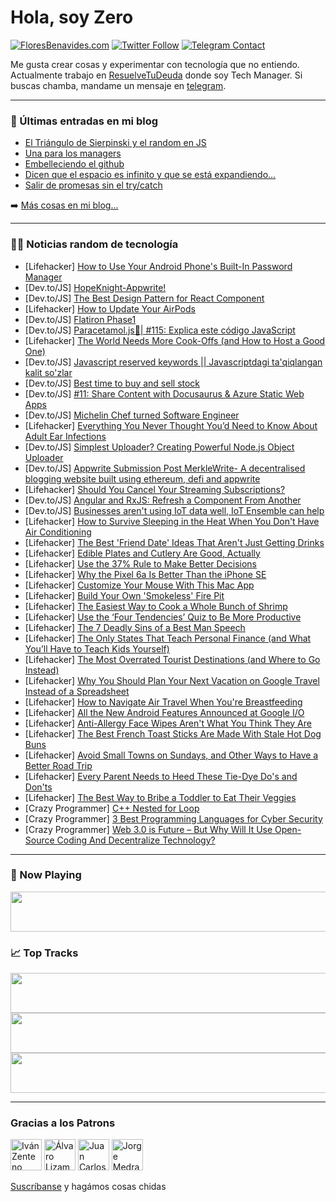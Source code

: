 # Hola, soy Zero

[![FloresBenavides.com](https://img.shields.io/website?down_message=oops&label=MiBlog&style=for-the-badge&up_message=online&url=https%3A%2F%2Ffloresbenavides.com)](https://floresbenavides.com) [![Twitter Follow](https://img.shields.io/twitter/follow/ZeroDragon?color=%231DA1F2&label=Follow&logo=twitter&logoColor=ffffff&style=for-the-badge)](https://twitter.com/zerodragon) [![Telegram Contact](https://img.shields.io/badge/escr%C3%ADbeme-ZeroDragon-%2326A5E4?style=for-the-badge&logo=telegram)](https://t.me/zerodragon)

Me gusta crear cosas y experimentar con tecnología que no entiendo.
Actualmente trabajo en [ResuelveTuDeuda](http://github.com/resuelve) donde soy Tech Manager.
Si buscas chamba, mandame un mensaje en [telegram](https://t.me/zerodragon).

---

### 📕 Últimas entradas en mi blog
<!-- BLOG-POST-LIST:START -->
- [El Triángulo de Sierpinski y el random en JS](https://floresbenavides.com/el-triangulo-de-sierpinski-y-el-random-en-js/)
- [Una para los managers](https://floresbenavides.com/una-para-los-managers/)
- [Embelleciendo el github](https://floresbenavides.com/embelleciendo-el-github/)
- [Dicen que el espacio es infinito y que se está expandiendo…](https://floresbenavides.com/dicen-que-el-espacio-es-infinito-y-que-se-esta-expandiendo/)
- [Salir de promesas sin el try/catch](https://floresbenavides.com/salir-de-promesas-sin-el-try-catch/)
<!-- BLOG-POST-LIST:END -->

➡️ [Más cosas en mi blog...](https://floresbenavides.com)

---

### 👨‍💻 Noticias random de tecnología
<!-- TECH-POSTS:START -->
- [Lifehacker] [How to Use Your Android Phone&#39;s Built-In Password Manager](https://lifehacker.com/how-to-use-your-android-phones-built-in-password-manage-1848918409)
- [Dev.to/JS] [HopeKnight-Appwrite!](https://dev.to/smartmind12/hopeknight-appwrite-5g5g)
- [Dev.to/JS] [The Best Design Pattern for React Component](https://dev.to/jurijs99/the-best-design-pattern-for-react-component-2i36)
- [Lifehacker] [How to Update Your AirPods](https://lifehacker.com/how-to-update-your-airpods-1848911869)
- [Dev.to/JS] [Flatiron Phase1](https://dev.to/yluo3421/flatiron-phase1-15pi)
- [Dev.to/JS] [Paracetamol.js💊| #115: Explica este código JavaScript](https://dev.to/duxtech/paracetamoljs-115-explica-este-codigo-javascript-34gj)
- [Lifehacker] [The World Needs More Cook-Offs &lpar;and How to Host a Good One&rpar;](https://lifehacker.com/the-world-needs-more-cook-offs-and-how-to-host-a-good-1848917757)
- [Dev.to/JS] [Javascript reserved keywords || Javascriptdagi ta&#39;qiqlangan kalit so&#39;zlar](https://dev.to/dawroun/javascript-reserved-keywords-javascriptdagi-taqiqlangan-kalit-sozlar-5136)
- [Dev.to/JS] [Best time to buy and sell stock](https://dev.to/juliansjy/best-time-to-buy-and-sell-stock-1mnh)
- [Dev.to/JS] [#11: Share Content with Docusaurus &amp; Azure Static Web Apps](https://dev.to/azure/11-share-content-with-docusaurus-azure-static-web-apps-30hc)
- [Dev.to/JS] [Michelin Chef turned Software Engineer](https://dev.to/fabiojonathanarifin/michelin-chef-turned-software-engineer-35i0)
- [Lifehacker] [Everything You Never Thought You’d Need to Know About Adult Ear Infections](https://lifehacker.com/everything-you-never-thought-you-d-need-to-know-about-a-1848917104)
- [Dev.to/JS] [Simplest Uploader? Creating Powerful Node.js Object Uploader](https://dev.to/ali_a_koye/simplest-uploader-creating-powerful-nodejs-object-uploader-359o)
- [Dev.to/JS] [Appwrite Submission Post MerkleWrite- A decentralised blogging website built using ethereum, defi and appwrite](https://dev.to/mbcse/appwrite-submission-post-merklewrite-a-decentralised-blogging-website-built-using-ethereum-defi-and-appwrite-2)
- [Lifehacker] [Should You Cancel Your Streaming Subscriptions?](https://lifehacker.com/should-you-cancel-your-streaming-subscriptions-1848916913)
- [Dev.to/JS] [Angular and RxJS: Refresh a Component From Another](https://dev.to/stackblogger/angular-and-rxjs-refresh-a-component-from-another-33ko)
- [Dev.to/JS] [Businesses aren&#39;t using IoT data well, IoT Ensemble can help](https://dev.to/richkurtzman/businesses-arent-using-iot-data-well-iot-ensemble-can-help-10ee)
- [Lifehacker] [How to Survive Sleeping in the Heat When You Don&#39;t Have Air Conditioning](https://lifehacker.com/how-to-survive-sleeping-in-the-heat-when-you-dont-have-1848917337)
- [Lifehacker] [The Best &#39;Friend Date&#39; Ideas That Aren&#39;t Just Getting Drinks](https://lifehacker.com/the-best-friend-date-ideas-that-arent-just-getting-drin-1848917321)
- [Lifehacker] [Edible Plates and Cutlery Are Good, Actually](https://lifehacker.com/edible-plates-and-cutlery-are-good-actually-1848916166)
- [Lifehacker] [Use the 37% Rule to Make Better Decisions](https://lifehacker.com/use-the-37-rule-to-make-better-decisions-1848916008)
- [Lifehacker] [Why the Pixel 6a Is Better Than the iPhone SE](https://lifehacker.com/why-the-pixel-6a-is-better-than-the-iphone-se-1848916012)
- [Lifehacker] [Customize Your Mouse With This Mac App](https://lifehacker.com/customize-your-mouse-with-this-mac-app-1848904910)
- [Lifehacker] [Build Your Own &#39;Smokeless&#39; Fire Pit](https://lifehacker.com/build-your-own-smokeless-fire-pit-1848914910)
- [Lifehacker] [The Easiest Way to Cook a Whole Bunch of Shrimp](https://lifehacker.com/the-easiest-way-to-cook-a-whole-bunch-of-shrimp-1848913687)
- [Lifehacker] [Use the ‘Four Tendencies’ Quiz to Be More Productive](https://lifehacker.com/use-the-four-tendencies-quiz-to-be-more-productive-1848913191)
- [Lifehacker] [The 7 Deadly Sins of a Best Man Speech](https://lifehacker.com/the-7-deadly-sins-of-a-best-man-speech-1848913435)
- [Lifehacker] [The Only States That Teach Personal Finance &lpar;and What You’ll Have to Teach Kids Yourself&rpar;](https://lifehacker.com/the-only-states-that-teach-personal-finance-and-what-y-1848912220)
- [Lifehacker] [The Most Overrated Tourist Destinations &lpar;and Where to Go Instead&rpar;](https://lifehacker.com/the-most-overrated-tourist-destinations-and-where-to-g-1848911182)
- [Lifehacker] [Why You Should Plan Your Next Vacation on Google Travel Instead of a Spreadsheet](https://lifehacker.com/why-you-should-plan-your-next-vacation-on-google-travel-1848911324)
- [Lifehacker] [How to Navigate Air Travel When You&#39;re Breastfeeding](https://lifehacker.com/how-to-navigate-air-travel-when-youre-breastfeeding-1848912901)
- [Lifehacker] [All the New Android Features Announced at Google I/O](https://lifehacker.com/all-the-new-android-features-announced-at-google-i-o-1848912756)
- [Lifehacker] [Anti-Allergy Face Wipes Aren&#39;t What You Think They Are](https://lifehacker.com/anti-allergy-face-wipes-are-bullshit-sort-of-1848911194)
- [Lifehacker] [The Best French Toast Sticks Are Made With Stale Hot Dog Buns](https://lifehacker.com/the-best-french-toast-sticks-are-made-with-stale-hot-do-1848912873)
- [Lifehacker] [Avoid Small Towns on Sundays, and Other Ways to Have a Better Road Trip](https://lifehacker.com/avoid-small-towns-on-sundays-and-other-ways-to-have-a-1848907843)
- [Lifehacker] [Every Parent Needs to Heed These Tie-Dye Do&#39;s and Don&#39;ts](https://lifehacker.com/every-parent-needs-to-heed-these-tie-dye-dos-and-donts-1848906162)
- [Lifehacker] [The Best Way to Bribe a Toddler to Eat Their Veggies](https://lifehacker.com/the-best-way-to-bribe-a-toddler-to-eat-their-veggies-1848909219)
- [Crazy Programmer] [C++ Nested for Loop](https://www.thecrazyprogrammer.com/2022/05/c-nested-for-loop.html)
- [Crazy Programmer] [3 Best Programming Languages for Cyber Security](https://www.thecrazyprogrammer.com/2022/04/programming-languages-for-cyber-security.html)
- [Crazy Programmer] [Web 3.0 is Future – But Why Will It Use Open-Source Coding And Decentralize Technology?](https://www.thecrazyprogrammer.com/2022/04/web-3-0.html)<!-- TECH-POSTS:END -->

---

### 🎵 Now Playing
<a href="https://spotify-now-playing-dun.vercel.app/now-playing?open"><img src="https://spotify-now-playing-dun.vercel.app/now-playing" width="540" height="64"></a>

### 📈 Top Tracks
<a href="https://spotify-now-playing-dun.vercel.app/top-tracks?i=1&open"><img src="https://spotify-now-playing-dun.vercel.app/top-tracks?i=1" width="540" height="64"></a>
<a href="https://spotify-now-playing-dun.vercel.app/top-tracks?i=2&open"><img src="https://spotify-now-playing-dun.vercel.app/top-tracks?i=2" width="540" height="64"></a>
<a href="https://spotify-now-playing-dun.vercel.app/top-tracks?i=3&open"><img src="https://spotify-now-playing-dun.vercel.app/top-tracks?i=3" width="540" height="64"></a>

---

### Gracias a los Patrons
[<img src="https://avatars.githubusercontent.com/u/243380?v=4" alt="Iván Zenteno" width="50px">](https://github.com/k001) [<img src="https://avatars.githubusercontent.com/u/19955639?v=4" alt="Álvaro Lizama" width="50px">](https://github.com/alvarolizama) [<img src="https://avatars.githubusercontent.com/u/2718753?v=4" alt="Juan Carlos Ruiz" width="50px">](https://github.com/JuanCrg90) [<img src="https://avatars.githubusercontent.com/u/37025?v=4" alt="Jorge Medrano" width="50px">](https://github.com/h1pp1e) 

[Suscríbanse](https://www.patreon.com/zerodragon) y hagámos cosas chidas
